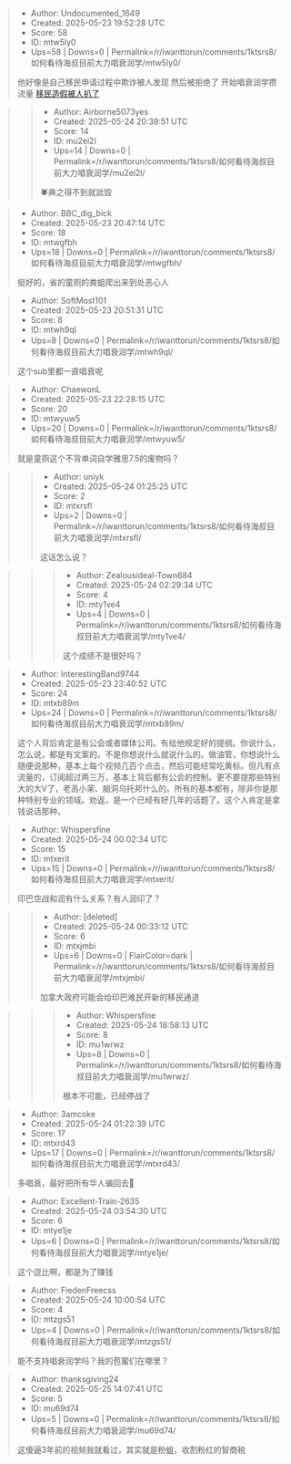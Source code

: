 > - Author: Undocumented_1649
> - Created: 2025-05-23 19:52:28 UTC
> - Score: 58
> - ID: mtw5ly0
> - Ups=58 | Downs=0 | Permalink=/r/iwanttorun/comments/1ktsrs8/如何看待海叔目前大力唱衰润学/mtw5ly0/
>
> 他好像是自己移民申请过程中欺诈被人发现 然后被拒绝了 开始唱衰润学攒流量 [移民造假被人扒了](http://bbs.skykiwi.com/forum.php?mod=viewthread&tid=4239147)

>> - Author: Airborne5073yes
>> - Created: 2025-05-24 20:39:51 UTC
>> - Score: 14
>> - ID: mu2ei2l
>> - Ups=14 | Downs=0 | Permalink=/r/iwanttorun/comments/1ktsrs8/如何看待海叔目前大力唱衰润学/mu2ei2l/
>>
>> 🕷️典之得不到就詆毀

> - Author: BBC_dig_bick
> - Created: 2025-05-23 20:47:14 UTC
> - Score: 18
> - ID: mtwgfbh
> - Ups=18 | Downs=0 | Permalink=/r/iwanttorun/comments/1ktsrs8/如何看待海叔目前大力唱衰润学/mtwgfbh/
>
> 挺好的，省的童厕的粪蛆爬出来到处恶心人

> - Author: SoftMost101
> - Created: 2025-05-23 20:51:31 UTC
> - Score: 8
> - ID: mtwh9ql
> - Ups=8 | Downs=0 | Permalink=/r/iwanttorun/comments/1ktsrs8/如何看待海叔目前大力唱衰润学/mtwh9ql/
>
> 这个sub里都一直唱衰呢

> - Author: ChaewonL
> - Created: 2025-05-23 22:28:15 UTC
> - Score: 20
> - ID: mtwyuw5
> - Ups=20 | Downs=0 | Permalink=/r/iwanttorun/comments/1ktsrs8/如何看待海叔目前大力唱衰润学/mtwyuw5/
>
> 就是童厕这个不背单词自学雅思7.5的废物吗？

>> - Author: uniyk
>> - Created: 2025-05-24 01:25:25 UTC
>> - Score: 2
>> - ID: mtxrsfl
>> - Ups=2 | Downs=0 | Permalink=/r/iwanttorun/comments/1ktsrs8/如何看待海叔目前大力唱衰润学/mtxrsfl/
>>
>> 这话怎么说？

>>> - Author: Zealousideal-Town684
>>> - Created: 2025-05-24 02:29:34 UTC
>>> - Score: 4
>>> - ID: mty1ve4
>>> - Ups=4 | Downs=0 | Permalink=/r/iwanttorun/comments/1ktsrs8/如何看待海叔目前大力唱衰润学/mty1ve4/
>>>
>>> 这个成绩不是很好吗？

> - Author: InterestingBand9744
> - Created: 2025-05-23 23:40:52 UTC
> - Score: 24
> - ID: mtxb89m
> - Ups=24 | Downs=0 | Permalink=/r/iwanttorun/comments/1ktsrs8/如何看待海叔目前大力唱衰润学/mtxb89m/
>
> 这个人背后肯定是有公会或者媒体公司。有给他规定好的提纲。你说什么，怎么说，都是有文案的。不是你想说什么就说什么的。做油管，你想说什么随便说那种，基本上每个视频几百个点击，然后可能经常吃黄标。但凡有点流量的，订阅超过两三万，基本上背后都有公会的控制。更不要提那些特别大的大V了，老高小茉、脑洞乌托邦什么的。所有的基本都有，除非你是那种特别专业的领域。劝返，是一个已经有好几年的话题了。这个人肯定是拿钱说话那种。

> - Author: Whispersfine
> - Created: 2025-05-24 00:02:34 UTC
> - Score: 15
> - ID: mtxerit
> - Ups=15 | Downs=0 | Permalink=/r/iwanttorun/comments/1ktsrs8/如何看待海叔目前大力唱衰润学/mtxerit/
>
> 印巴空战和润有什么关系？有人润印了？

>> - Author: [deleted]
>> - Created: 2025-05-24 00:33:12 UTC
>> - Score: 6
>> - ID: mtxjmbi
>> - Ups=6 | Downs=0 | FlairColor=dark | Permalink=/r/iwanttorun/comments/1ktsrs8/如何看待海叔目前大力唱衰润学/mtxjmbi/
>>
>> 加拿大政府可能会给印巴难民开新的移民通道

>>> - Author: Whispersfine
>>> - Created: 2025-05-24 18:58:13 UTC
>>> - Score: 8
>>> - ID: mu1wrwz
>>> - Ups=8 | Downs=0 | Permalink=/r/iwanttorun/comments/1ktsrs8/如何看待海叔目前大力唱衰润学/mu1wrwz/
>>>
>>> 根本不可能，已经停战了

> - Author: 3amcoke
> - Created: 2025-05-24 01:22:39 UTC
> - Score: 17
> - ID: mtxrd43
> - Ups=17 | Downs=0 | Permalink=/r/iwanttorun/comments/1ktsrs8/如何看待海叔目前大力唱衰润学/mtxrd43/
>
> 多唱衰，最好把所有华人骗回去🤣

> - Author: Excellent-Train-2635
> - Created: 2025-05-24 03:54:30 UTC
> - Score: 6
> - ID: mtye1je
> - Ups=6 | Downs=0 | Permalink=/r/iwanttorun/comments/1ktsrs8/如何看待海叔目前大力唱衰润学/mtye1je/
>
> 这个逗比啊，都是为了赚钱

> - Author: FiedenFreecss
> - Created: 2025-05-24 10:00:54 UTC
> - Score: 4
> - ID: mtzgs51
> - Ups=4 | Downs=0 | Permalink=/r/iwanttorun/comments/1ktsrs8/如何看待海叔目前大力唱衰润学/mtzgs51/
>
> 能不支持唱衰润学吗？我的苞蜜们在哪里？

> - Author: thanksgiving24
> - Created: 2025-05-25 14:07:41 UTC
> - Score: 5
> - ID: mu69d74
> - Ups=5 | Downs=0 | Permalink=/r/iwanttorun/comments/1ktsrs8/如何看待海叔目前大力唱衰润学/mu69d74/
>
> 这傻逼3年前的视频我就看过，其实就是粉蛆，收割粉红的智商税
